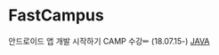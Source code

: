 # FastCampus
안드로이드 앱 개발 시작하기 CAMP 수강✏ (18.07.15-)
<a href="https://github.com/HyeranShin/FastCampus/blob/master/JAVA.md">JAVA</a>
